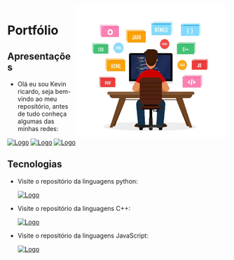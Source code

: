 <img align="right" width="350" height="300" src="imgs/img_principal.png">

# Portfólio

## Apresentações
    
  - Olá eu sou Kevin ricardo, seja bem-vindo ao meu repositório, antes de tudo conheça algumas das minhas redes:

  [![Logo](https://img.shields.io/badge/Gmail-D14836?style=for-the-badge&logo=gmail&logoColor=white)](mailto:kevinniza16@gmail.com)
  [![Logo](https://img.shields.io/badge/Instagram-E4405F?style=for-the-badge&logo=instagram&logoColor=white)](https://www.instagram.com/pvd.kevinho18)
  [![Logo](https://img.shields.io/badge/GitHub-100000?style=for-the-badge&logo=github&logoColor=white)](https://github.com/M4y-D4y-23h/Linguagens/tree/main)

## Tecnologias
  
- Visite o repositório da linguagens python:

  [![Logo](https://img.shields.io/badge/Python-3776AB?style=for-the-badge&logo=python&logoColor=white)](https://github.com/M4y-D4y-23h/Linguagens/tree/main/Python)
  
- Visite o repositório da linguagens C++:

  [![Logo](https://img.shields.io/badge/C%2B%2B-00599C?style=for-the-badge&logo=c%2B%2B&logoColor=white)](https://github.com/M4y-D4y-23h/Linguagens/tree/main/JavaScript)
  
- Visite o repositório da linguagens JavaScript:

  [![Logo](https://img.shields.io/badge/JavaScript-F7DF1E?style=for-the-badge&logo=javascript&logoColor=black)](https://github.com/M4y-D4y-23h/Linguagens/tree/main/C%2B%2B)
